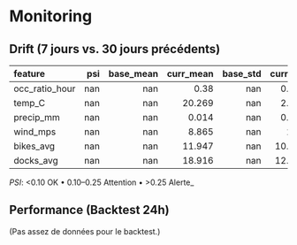 # Monitoring

## Drift (7 jours vs. 30 jours précédents)
| feature        |   psi |   base_mean |   curr_mean |   base_std |   curr_std |   n_base |   n_curr | psi_flag   |
|:---------------|------:|------------:|------------:|-----------:|-----------:|---------:|---------:|:-----------|
| occ_ratio_hour |   nan |         nan |       0.38  |        nan |      0.286 |        0 |    31346 | n/a        |
| temp_C         |   nan |         nan |      20.269 |        nan |      2.094 |        0 |    31346 | n/a        |
| precip_mm      |   nan |         nan |       0.014 |        nan |      0.046 |        0 |    31346 | n/a        |
| wind_mps       |   nan |         nan |       8.865 |        nan |      1.42  |        0 |    31346 | n/a        |
| bikes_avg      |   nan |         nan |      11.947 |        nan |     10.349 |        0 |    31346 | n/a        |
| docks_avg      |   nan |         nan |      18.916 |        nan |     12.668 |        0 |    31346 | n/a        |

_PSI_: <0.10 OK • 0.10–0.25 Attention • >0.25 Alerte_

## Performance (Backtest 24h)
(Pas assez de données pour le backtest.)
